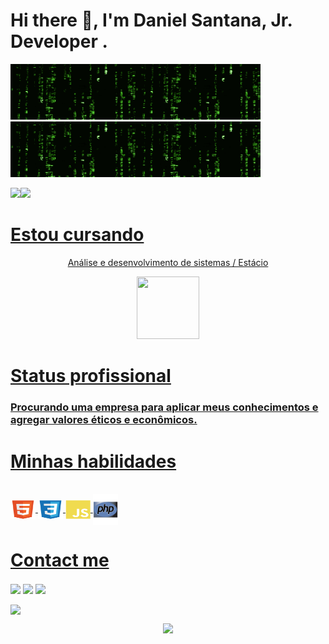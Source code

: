 # Hi there 👋, I'm Daniel Santana, Jr. Developer .

<p>
<a href="https://github.com/danibex">
<img width="200" src="src/assests/to_readme/giphy (2).gif"><img width="200" src="src/assests/to_readme/giphy (2).gif"><img width="200" src="src/assests/to_readme/giphy (2).gif"><img width="200" src="src/assests/to_readme/giphy (2).gif">
</p>

<span>
<img height="160em" src="https://github-readme-stats.vercel.app/api?username=danibex&show_icons=true&theme=merko&include_all_commits=true&count_private=true"/><img height="160em" src="https://github-readme-stats.vercel.app/api/top-langs/?username=danibex&layout=compact&langs_count=7&theme=merko"/>
</span>
 
# Estou cursando
 
<p align="center">Análise e desenvolvimento de sistemas / Estácio</p>
<p align="center" margin-top="0"><img height="100" width="100" src="https://i.pinimg.com/originals/1a/21/6f/1a216fb0afdce66e7ffd9c9dbfce393b.jpg"></p> 
 
# Status profissional

### Procurando uma empresa para aplicar meus conhecimentos e agregar valores éticos e econômicos.

# Minhas habilidades

<span><br>
   <img align="center" height="30" width="40" src="https://raw.githubusercontent.com/devicons/devicon/master/icons/html5/html5-original.svg">
   <img align="center" height="30" width="40" src="https://raw.githubusercontent.com/devicons/devicon/master/icons/css3/css3-original.svg">
   <img align="center" height="30" width="40" src="https://raw.githubusercontent.com/devicons/devicon/master/icons/javascript/javascript-plain.svg">
       <img align="center" height="50" width="40" src="src/assests/to_readme/iconephp.svg">
</span>
 
 
# Contact me

<span>
   <a href="https://www.instagram.com/daniel.medeiros21/" target="_blank"><img align="center" src="https://img.shields.io/badge/-Instagram-%23E4405F?style=for-the-badge&logo=instagram&logoColor=white" target="_blank"></a>
    <a href = "mailto:danielivam96@gmail.com"><img align="center" src="https://img.shields.io/badge/-Gmail-%23333?style=for-the-badge&logo=gmail&logoColor=white" target="_blank"></a>
   <a href="https://www.linkedin.com/in/daniel-santana-ti-frontend/" target="_blank"><img align="center" src="https://img.shields.io/badge/-LinkedIn-%230077B5?style=for-the-badge&logo=linkedin&logoColor=white" target="_blank"></a>

 <a href="https://api.whatsapp.com/send?phone=5571986384879&text=Vim%20pelo%20git." target="_blank"><img align="center" height="25" src="https://image.flaticon.com/icons/png/512/124/124034.png" target="_blank"></a>
</span>
 
 <p align="center"> 
   <img alingn="center" src="https://profile-counter.glitch.me/danibex/count.svg" /></p>
